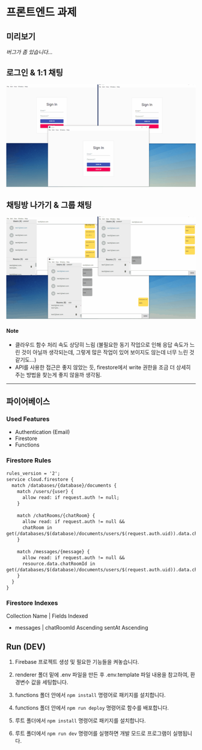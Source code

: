 # 프론트엔드 과제

## 미리보기

_버그가 좀 있습니다..._

## 로그인 & 1:1 채팅

![private_chat_preview](https://github.com/hsk-kr/nextron-chat/blob/main/preview/private.gif?raw=true)

## 채팅방 나가기 & 그룹 채팅

![group_chat_preview](https://github.com/hsk-kr/nextron-chat/blob/main/preview/group.gif?raw=true)

#### Note

- 클라우드 함수 처리 속도 상당히 느림 (불필요한 동기 작업으로 인해 응답 속도가 느린 것이 아닐까 생각되는데, 그렇게 많은 작업이 있어 보이지도 않는데 너무 느린 것 같기도...)
- API를 사용한 접근은 좋지 않았는 듯, firestore에서 write 권한을 조금 더 상세히 주는 방법을 찾는게 좋지 않을까 생각됨.

---

## 파이어베이스

### Used Features

- Authentication (Email)
- Firestore
- Functions

### Firestore Rules

```yxml
rules_version = '2';
service cloud.firestore {
  match /databases/{database}/documents {
    match /users/{user} {
      allow read: if request.auth != null;
    }

    match /chatRooms/{chatRoom} {
      allow read: if request.auth != null &&
      chatRoom in	get(/databases/$(database)/documents/users/$(request.auth.uid)).data.chats;
    }

    match /messages/{message} {
      allow read: if request.auth != null &&
      resource.data.chatRoomId in	get(/databases/$(database)/documents/users/$(request.auth.uid)).data.chats;
    }
  }
}
```

### Firestore Indexes

Collection Name | Fields Indexed

- messages | chatRoomId Ascending sentAt Ascending

## Run (DEV)

1. Firebase 프로젝트 생성 및 필요한 기능들을 켜놓습니다.

2. renderer 폴더 밑에 .env 파일을 만든 후 .env.template 파일 내용을 참고하여, 환경변수 값을 세팅합니다.

3. functions 폴더 안에서 `npm install` 명령어로 패키지를 설치합니다.

4. functions 폴더 안에서 `npm run deploy` 명령어로 함수를 배포합니다.

5. 루트 폴더에서 `npm install` 명령어로 패키지를 설치합니다.

6. 루트 폴더에서 `npm run dev` 명령어를 실행하면 개발 모드로 프로그램이 실행됩니다.
